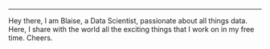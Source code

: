 ***
Hey there, I am Blaise, a Data Scientist, passionate about all things data. Here, I share with the world all the exciting things that I work on in my free time.
Cheers. 